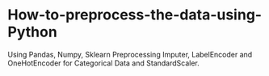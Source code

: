 # How-to-preprocess-the-data-using-Python
Using Pandas, Numpy, Sklearn Preprocessing Imputer, LabelEncoder and OneHotEncoder for Categorical Data and StandardScaler.
